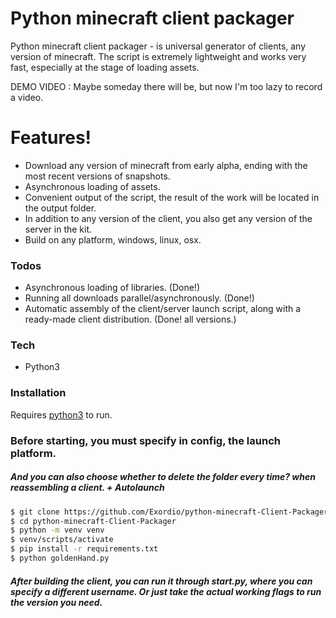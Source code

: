 # Python minecraft client packager

Python minecraft client packager - is universal generator of clients, any version of minecraft.
The script is extremely lightweight and works very fast, especially at the stage of loading assets.

DEMO VIDEO : Maybe someday there will be, but now I'm too lazy to record a video.

# Features!

  - Download any version of minecraft from early alpha, ending with the most recent versions of snapshots.
  - Asynchronous loading of assets.
  - Convenient output of the script, the result of the work will be located in the output folder.
  - In addition to any version of the client, you also get any version of the server in the kit.
  - Build on any platform, windows, linux, osx.
 
 ### Todos
 
  - Asynchronous loading of libraries. (Done!)
  - Running all downloads parallel/asynchronously. (Done!)
  - Automatic assembly of the client/server launch script, along with a ready-made client distribution. (Done! all versions.)
 
 ### Tech
* Python3

### Installation

Requires [python3](https://www.python.org/downloads/) to run.

### Before starting, you must specify in config, the launch platform.
##### And you can also choose whether to delete the folder every time? when reassembling a client. + Autolaunch




```sh
$ git clone https://github.com/Exordio/python-minecraft-Client-Packager
$ cd python-minecraft-Client-Packager
$ python -m venv venv 
$ venv/scripts/activate
$ pip install -r requirements.txt
$ python goldenHand.py
```

##### After building the client, you can run it through start.py, where you can specify a different username. Or just take the actual working flags to run the version you need.
